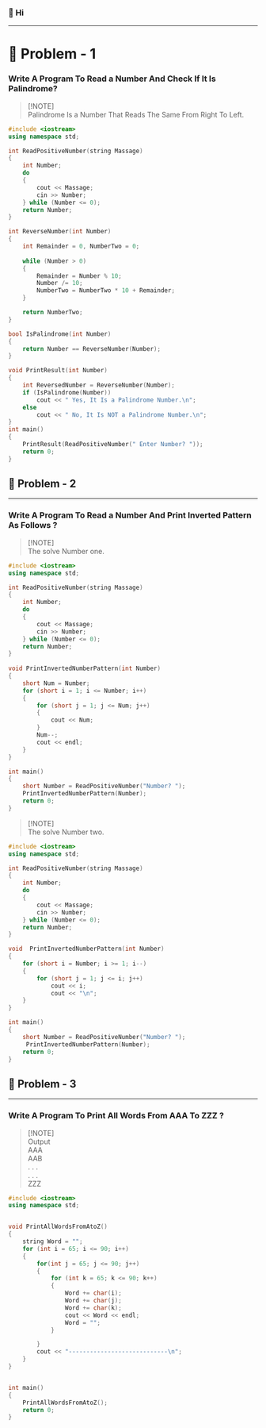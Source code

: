 

### 👋 Hi
---
# 🧩 Problem - 1

### Write A Program To Read a Number And Check If It Is Palindrome? 
> [!NOTE]\
> Palindrome Is a Number That Reads The Same From Right To Left.
```cpp
#include <iostream>
using namespace std;

int ReadPositiveNumber(string Massage)
{
	int Number;
	do
	{
		cout << Massage;
		cin >> Number;
	} while (Number <= 0);
	return Number;
}

int ReverseNumber(int Number)
{
	int Remainder = 0, NumberTwo = 0;
	
	while (Number > 0)
	{							
		Remainder = Number % 10;
		Number /= 10;
		NumberTwo = NumberTwo * 10 + Remainder;
	}

	return NumberTwo;
}

bool IsPalindrome(int Number)
{
	return Number == ReverseNumber(Number);
}

void PrintResult(int Number)
{
	int ReversedNumber = ReverseNumber(Number);
	if (IsPalindrome(Number))
		cout << " Yes, It Is a Palindrome Number.\n";
	else
		cout << " No, It Is NOT a Palindrome Number.\n";
}
int main()
{
	PrintResult(ReadPositiveNumber(" Enter Number? "));
	return 0;
}
```

## 🧩 Problem - 2

---

### Write A Program To Read a Number And Print Inverted Pattern As Follows ?
> [!NOTE]\
> The solve Number one.
```cpp
#include <iostream>
using namespace std;

int ReadPositiveNumber(string Massage)
{
	int Number;
	do
	{
		cout << Massage;
		cin >> Number;
	} while (Number <= 0);
	return Number;
}
 
void PrintInvertedNumberPattern(int Number)
{
	short Num = Number;
	for (short i = 1; i <= Number; i++)
	{
		for (short j = 1; j <= Num; j++)
		{
			cout << Num;
		}
		Num--;
		cout << endl;
	}
}

int main()
{
	short Number = ReadPositiveNumber("Number? ");
	PrintInvertedNumberPattern(Number);
	return 0;
}
```
> [!NOTE]\
> The solve Number two.
```cpp
#include <iostream>
using namespace std;

int ReadPositiveNumber(string Massage)
{
	int Number;
	do
	{
		cout << Massage;
		cin >> Number;
	} while (Number <= 0);
	return Number;
}

void  PrintInvertedNumberPattern(int Number)
{
	for (short i = Number; i >= 1; i--)
	{
		for (short j = 1; j <= i; j++)
			cout << i;
			cout << "\n";
	}
}

int main()
{
	short Number = ReadPositiveNumber("Number? ");
	 PrintInvertedNumberPattern(Number);
	return 0;
}
```

## 🧩 Problem - 3

---

### Write A Program To Print All Words From AAA To ZZZ ?
> [!NOTE]\
> Output\
> AAA\
> AAB\
> . . .\
> . . .\
> ZZZ

```cpp
#include <iostream>
using namespace std;


void PrintAllWordsFromAtoZ()
{
    string Word = "";
    for (int i = 65; i <= 90; i++)
    {
        for(int j = 65; j <= 90; j++)
        {
            for (int k = 65; k <= 90; k++)
            {
                Word += char(i);
                Word += char(j);
                Word += char(k);
                cout << Word << endl;
                Word = "";
            }

        }
        cout << "----------------------------\n";
    }
}


int main()
{
    PrintAllWordsFromAtoZ();
    return 0;
}
```


